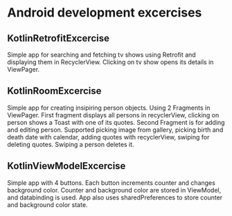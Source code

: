 # Android development excercises

## KotlinRetrofitExcercise
Simple app for searching and fetching tv shows using Retrofit and displaying them in RecyclerView.
Clicking on tv show opens its details in ViewPager.

## KotlinRoomExcercise
Simple app for creating insipiring person objects. Using 2 Fragments in ViewPager. First fragment displays all persons in recyclerView, clicking on person shows a Toast with one of its quotes. Second Fragment is for adding and editing person. Supported picking image from gallery, picking birth and death date with calendar, adding quotes with recyclerView, swiping for deleting quotes.
Swiping a person deletes it.

## KotlinViewModelExcercise
Simple app with 4 buttons. Each button increments counter and changes background color. Counter and background color are stored in ViewModel, and databinding is used. App also uses sharedPreferences to store counter and background color state.
